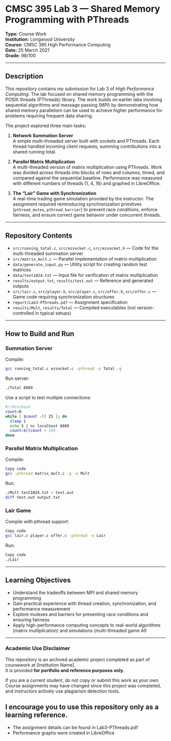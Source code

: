 # CMSC 395 Lab 3 — Shared Memory Programming with PThreads

**Type:** Course Work  
**Institution:** Longwood University  
**Course:** CMSC 395 High Performance Computing  
**Date:** 25 March 2021  
**Grade:** 98/100  

---

## Description
This repository contains my submission for Lab 3 of *High Performance Computing*. The lab focused on shared memory programming with the POSIX threads (PThreads) library. The work builds on earlier labs involving sequential algorithms and message passing (MPI) by demonstrating how shared memory parallelism can be used to achieve higher performance for problems requiring frequent data sharing.

The project explored three main tasks:

1. **Network Summation Server**  
   A simple multi-threaded server built with sockets and PThreads. Each thread handled incoming client requests, summing contributions into a shared running total.

2. **Parallel Matrix Multiplication**  
   A multi-threaded version of matrix multiplication using PThreads. Work was divided across threads into blocks of rows and columns, timed, and compared against the sequential baseline. Performance was measured with different numbers of threads (1, 4, 16) and graphed in LibreOffice.

3. **The “Lair” Game with Synchronization**  
   A real-time trading game simulation provided by the instructor. The assignment required reintroducing synchronization primitives (`pthread_mutex`, `pthread_barrier`) to prevent race conditions, enforce fairness, and ensure correct game behavior under concurrent threads.

---

## Repository Contents
- `src/running_total.c`, `src/ezsocket.c`, `src/ezsocket.h` — Code for the multi-threaded summation server  
- `src/matrix_mult.c` — Parallel implementation of matrix multiplication  
- `data/generate_input.py` — Utility script for creating random test matrices  
- `data/test1024.txt` — Input file for verification of matrix multiplication  
- `results/output.txt`, `results/test.out` — Reference and generated outputs  
- `src/lair.c`, `src/player.h`, `src/player.c`, `src/offer.h`, `src/offer.c` — Game code requiring synchronization structures  
- `report/Lab3-PThreads.pdf` — Assignment specification  
- `results/Mult`, `results/Total` — Compiled executables (not version-controlled in typical setups)  

---

## How to Build and Run

### Summation Server
Compile:
```bash
gcc running_total.c ezsocket.c -pthread -o Total -g
```

Run server:
```bash
./Total 8889
```
Use a script to test multiple connections:

```bash
#!/bin/bash
count=0
while [ $count -lt 25 ]; do
  sleep 1
  echo 5 | nc localhost 8889
  count=$((count + 1))
done
```

### Parallel Matrix Multiplication
Compile:
```bash
Copy code
gcc -pthread matrix_mult.c -g -o Mult
```

Run:
```bash
./Mult test1024.txt > test.out
diff test.out output.txt
```

### Lair Game
Compile with pthread support:
```bash
Copy code
gcc lair.c player.c offer.c -pthread -o Lair
```

Run:
```bash
Copy code
./Lair
```
---
## Learning Objectives
- Understand the tradeoffs between MPI and shared memory programming
- Gain practical experience with thread creation, synchronization, and performance measurement
- Explore mutexes and barriers for preventing race conditions and ensuring fairness
- Apply high-performance computing concepts to real-world algorithms (matrix multiplication) and simulations (multi-threaded game AI)

---
### Academic Use Disclaimer
This repository is an archived academic project completed as part of coursework at [Institution Name].  
It is provided **for portfolio and reference purposes only**.  

If you are a current student, do not copy or submit this work as your own.  
Course assignments may have changed since this project was completed, and instructors actively use plagiarism detection tools.  

I encourage you to use this repository only as a learning reference.
---






- The assignment details can be found in Lab3-PThreads.pdf
- Performance graphs were created in LibreOffice
